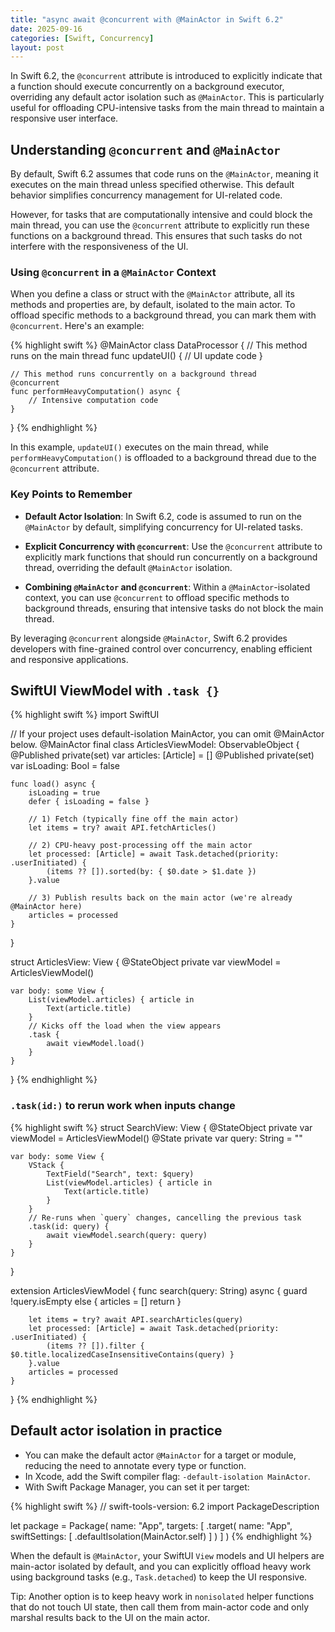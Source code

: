 ```yaml
---
title: "async await @concurrent with @MainActor in Swift 6.2"
date: 2025-09-16
categories: [Swift, Concurrency]
layout: post
---
```


In Swift 6.2, the `@concurrent` attribute is introduced to explicitly indicate that a function should execute concurrently on a background executor, overriding any default actor isolation such as `@MainActor`. This is particularly useful for offloading CPU-intensive tasks from the main thread to maintain a responsive user interface.

## Understanding `@concurrent` and `@MainActor`

By default, Swift 6.2 assumes that code runs on the `@MainActor`, meaning it executes on the main thread unless specified otherwise. This default behavior simplifies concurrency management for UI-related code.

However, for tasks that are computationally intensive and could block the main thread, you can use the `@concurrent` attribute to explicitly run these functions on a background thread. This ensures that such tasks do not interfere with the responsiveness of the UI.

### Using `@concurrent` in a `@MainActor` Context

When you define a class or struct with the `@MainActor` attribute, all its methods and properties are, by default, isolated to the main actor. To offload specific methods to a background thread, you can mark them with `@concurrent`. Here's an example:

{% highlight swift %}
@MainActor
class DataProcessor {
    // This method runs on the main thread
    func updateUI() {
        // UI update code
    }

    // This method runs concurrently on a background thread
    @concurrent
    func performHeavyComputation() async {
        // Intensive computation code
    }
}
{% endhighlight %}

In this example, `updateUI()` executes on the main thread, while `performHeavyComputation()` is offloaded to a background thread due to the `@concurrent` attribute.

### Key Points to Remember

- **Default Actor Isolation**: In Swift 6.2, code is assumed to run on the `@MainActor` by default, simplifying concurrency for UI-related tasks.

- **Explicit Concurrency with `@concurrent`**: Use the `@concurrent` attribute to explicitly mark functions that should run concurrently on a background thread, overriding the default `@MainActor` isolation.

- **Combining `@MainActor` and `@concurrent`**: Within a `@MainActor`-isolated context, you can use `@concurrent` to offload specific methods to background threads, ensuring that intensive tasks do not block the main thread.

By leveraging `@concurrent` alongside `@MainActor`, Swift 6.2 provides developers with fine-grained control over concurrency, enabling efficient and responsive applications.

## SwiftUI ViewModel with `.task {}`

{% highlight swift %}
import SwiftUI

// If your project uses default-isolation MainActor, you can omit @MainActor below.
@MainActor
final class ArticlesViewModel: ObservableObject {
    @Published private(set) var articles: [Article] = []
    @Published private(set) var isLoading: Bool = false

    func load() async {
        isLoading = true
        defer { isLoading = false }

        // 1) Fetch (typically fine off the main actor)
        let items = try? await API.fetchArticles()

        // 2) CPU-heavy post-processing off the main actor
        let processed: [Article] = await Task.detached(priority: .userInitiated) {
            (items ?? []).sorted(by: { $0.date > $1.date })
        }.value

        // 3) Publish results back on the main actor (we're already @MainActor here)
        articles = processed
    }
}

struct ArticlesView: View {
    @StateObject private var viewModel = ArticlesViewModel()

    var body: some View {
        List(viewModel.articles) { article in
            Text(article.title)
        }
        // Kicks off the load when the view appears
        .task {
            await viewModel.load()
        }
    }
}
{% endhighlight %}

### `.task(id:)` to rerun work when inputs change

{% highlight swift %}
struct SearchView: View {
    @StateObject private var viewModel = ArticlesViewModel()
    @State private var query: String = ""

    var body: some View {
        VStack {
            TextField("Search", text: $query)
            List(viewModel.articles) { article in
                Text(article.title)
            }
        }
        // Re-runs when `query` changes, cancelling the previous task
        .task(id: query) {
            await viewModel.search(query: query)
        }
    }
}

extension ArticlesViewModel {
    func search(query: String) async {
        guard !query.isEmpty else {
            articles = []
            return
        }

        let items = try? await API.searchArticles(query)
        let processed: [Article] = await Task.detached(priority: .userInitiated) {
            (items ?? []).filter { $0.title.localizedCaseInsensitiveContains(query) }
        }.value
        articles = processed
    }
}
{% endhighlight %}

## Default actor isolation in practice

- You can make the default actor `@MainActor` for a target or module, reducing the need to annotate every type or function.
- In Xcode, add the Swift compiler flag: `-default-isolation MainActor`.
- With Swift Package Manager, you can set it per target:

{% highlight swift %}
// swift-tools-version: 6.2
import PackageDescription

let package = Package(
    name: "App",
    targets: [
        .target(
            name: "App",
            swiftSettings: [
                .defaultIsolation(MainActor.self)
            ]
        )
    ]
)
{% endhighlight %}

When the default is `@MainActor`, your SwiftUI `View` models and UI helpers are main-actor isolated by default, and you can explicitly offload heavy work using background tasks (e.g., `Task.detached`) to keep the UI responsive.


Tip: Another option is to keep heavy work in `nonisolated` helper functions that do not touch UI state, then call them from main-actor code and only marshal results back to the UI on the main actor.
